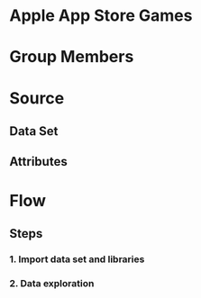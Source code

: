 # Apple App Store Games

# Group Members 

# Source

## Data Set

## Attributes

# Flow

## Steps

### 1. Import data set and libraries

### 2. Data exploration


